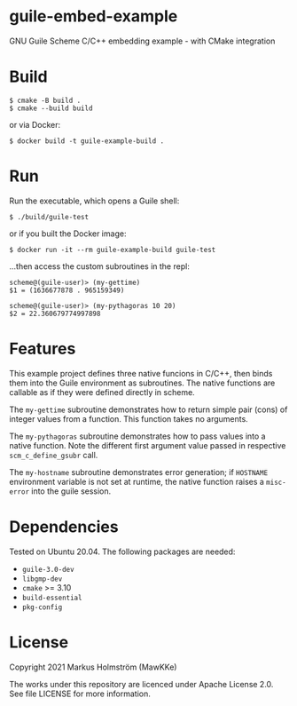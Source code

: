 # guile-embed-example

GNU Guile Scheme C/C++ embedding example - with CMake integration

# Build

    $ cmake -B build .
    $ cmake --build build

or via Docker:

    $ docker build -t guile-example-build .

# Run

Run the executable, which opens a Guile shell:

    $ ./build/guile-test

or if you built the Docker image:

    $ docker run -it --rm guile-example-build guile-test

...then access the custom subroutines in the repl:

    scheme@(guile-user)> (my-gettime)
    $1 = (1636677878 . 965159349)

    scheme@(guile-user)> (my-pythagoras 10 20)
    $2 = 22.360679774997898


# Features

This example project defines three native funcions in C/C++, then binds them into the
Guile environment as subroutines. The native functions are callable as if they were
defined directly in scheme.

The `my-gettime` subroutine demonstrates how to return simple pair (cons) of integer values from a
function. This function takes no arguments.

The `my-pythagoras` subroutine demonstrates how to pass values into a native function.
Note the different first argument value passed in respective `scm_c_define_gsubr`  call.

The `my-hostname` subroutine demonstrates error generation; if `HOSTNAME` environment variable
is not set at runtime, the native function raises a `misc-error` into the guile session.

# Dependencies

Tested on Ubuntu 20.04. The following packages are needed:

- `guile-3.0-dev`
- `libgmp-dev`
- `cmake` >= 3.10
- `build-essential`
- `pkg-config`

# License

Copyright 2021 Markus Holmström (MawKKe)

The works under this repository are licenced under Apache License 2.0. See file LICENSE for more information.
